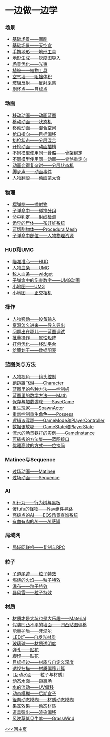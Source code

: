 # 一边做一边学

### 场景
+ [基础场景——画刷]()
+ [基础场景——天空盒]()
+ [手撸地形——地形工具]()
+ [地形生成——灰度图导入]()
+ [场景优化——光束]()
+ [植被——植物工具]()
+ [空气墙——阻挡体积]()
+ [玻璃反射——反射采集]()
+ [刷怪点——目标点]()

### 动画
+ [移动动画——动画蓝图]()
+ [移动动画——状态机]()
+ [移动动画——混合空间]()
+ [枪口指向——目标偏移]()
+ [抬枪状态——分层混合]()
+ [开枪动画——动画插槽]()
+ [不同模型使用同一骨骼——骨架绑定]()
+ [不同模型使用同一动画——骨骼重定向]()
+ [动画变得复杂时——分层状态机]()
+ [脚步声——动画事件]()
+ [人物翻滚——动画蒙太奇]()

### 物理
+ [榴弹枪——抛射物]()
+ [子弹命中——碰撞分组]()
+ [命中判定——射线检测]()
+ [诡异的尸体——布娃娃系统]()
+ [可切割物体——ProceduralMesh]()
+ [子弹命中部位——人物物理资源]()

### HUD和UMG
+ [瞄准准心——HUD]()
+ [人物血条——UMG]()
+ [敌人血条——widget]()
+ [子弹命中的伤害数字——UMG动画]()
+ [小地图——UMG]()
+ [小地图——正交相机]()

### 操作
+ [人物移动——设备输入]()
+ [资源怎么进来——导入导出]()
+ [问题出在哪儿——蓝图调试]()
+ [批量操作——属性矩阵]()
+ [打包优化——移动平台]()
+ [给策划干——数据配表]()

### 蓝图类与方法
+ [人物视角——镜头控制]()
+ [跑跳蹲飞游——Character]()
+ [蓝图里的各种方法——控制板]()
+ [蓝图里的数学方法——Math]()
+ [保存与加载游戏——SaveGame]()
+ [重生玩家——SpawnActor]()
+ [重新控制重生角色——Possess]()
+ [逻辑该写哪——GameMode和PlayerController]()
+ [数据该放哪——GameState和PlayerState]()
+ [流水的场景铁打的实例——GameInstance]()
+ [可插拔的方法集——蓝图接口]()
+ [优雅高效的方式——位掩码]()

### Matinee与Sequence
+ [过场动画——Matinee]()
+ [过场动画——Sequence]()

### AI
+ [AI行为——行为树与黑板]()
+ [傻fufu的怪物——Nav组件寻路]()
+ [高级点的AI——EQS场景查询系统]()
+ [有血有肉的AI——AI感知]()

### 局域网
+ [局域网联机——复制与RPC]()

### 粒子
+ [子道尾迹——粒子特效]()
+ [燃烧的火焰——粒子特效]()
+ [瀑布——粒子特效]()
+ [暴风雪——粒子特效]()

### 材质
+ [材质才是大坑也是大乐趣——Material]()
+ [假装凹凸不平的墙面——凹凸贴图偏移]()
+ [能量护盾——菲涅尔]()
+ [LED灯——自发光材质]()
+ [玻璃球——材质透明度]()
+ [弹孔——贴花]()
+ [脚印——贴花]()
+ [目标描边——材质与自定义深度]()
+ [透视扫描——材质偏移计算]()
+ [互动水面——粒子与材质]
+ [动态水面——距离场]()
+ [水的流动——UV偏移]()
+ [动态模糊——后期盒子]()
+ [径向动态模糊——材质动态模糊]()
+ [果冻效果——动态材质]()
+ [道具弹出——渲染偏移]()
+ [风吹草低见牛羊——GrassWind]()


[<<<回主页](https://github.com/ora-cat/UE4Handbook)